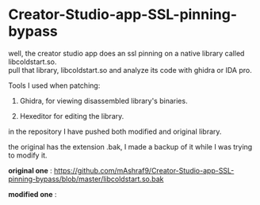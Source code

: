 # Creator-Studio-app-SSL-pinning-bypass
well, the creator studio app does an ssl pinning on a native library called libcoldstart.so.  
pull that library, libcoldstart.so and analyze its code with ghidra or IDA pro.

Tools I used when patching:

1. Ghidra, for viewing disassembled library's binaries.

2. Hexeditor for editing the library.

in the repository I have pushed both modified and original library.

the original has the extension .bak, I made a backup of it while I was trying to modify it.

**original one** : https://github.com/mAshraf9/Creator-Studio-app-SSL-pinning-bypass/blob/master/libcoldstart.so.bak

**modified one** : 
